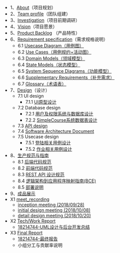 * 1、[About](docs/1-about.md)（项目规划）
* 2、[Team profile](docs/2-team-profile.md)（团队组建）
* 3、[Investigation](docs/3-investigation.md)（项目前期调研）
* 4、[Vision](docs/4-vision.md)（项目愿景）
* 5、[Product Backlog](docs/5-product-backlog.md) （产品特性）
* 6、[Requirement specification](docs/6-requirement-specification.md)（需求规格说明）
    - 6.1 [Usecase Diagram（用例图）](docs/6-requirement-specification/1-usecase-diagram.md)
    - 6.2 [Use Cases（用例规约+活动图）](docs/6-requirement-specification/2-use-cases.md)
    - 6.3 [Domain Models（领域模型）](docs/6-requirement-specification/3-domain-models.md)
    - 6.4 [State Models（状态模型）](docs/6-requirement-specification/4-state-models.md)
    - 6.5 [System Sequence Diagrams（功能模型）](docs/6-requirement-specification/5-system-sequence-diagrams.md)
    - 6.6 [Supplementary Requirements（补充需求）](docs/6-requirement-specification/6-supplementary-requirements.md)
    - 6.7 [Glossary（术语表）](docs/6-requirement-specification/7-glossary.md)
* 7、[Design](docs/7-design)（设计）
    - 7.1 UI design
        - 7.1.1 [UI原型设计](docs/7-design/1-UI-design.md)
    - 7.2 Database design
        - 7.2.1 [用户及权限系统与数据库设计](docs/7-design/3.1-system-database-design.md)
        - 7.2.2 [SimpleCourse系统数据表设计](docs/7-design/3.2-system-data-table-design.md)
    - 7.3 [API design](https://superfatseries.github.io/API-Document/)
    - 7.4 [Software Architecture Document](docs/7-design/2-architecture-design.md)
    - 7.5 Usecase design
         - 7.5.1
		 [登陆相关用例设计](docs/7-design/5-login-usecase-design.md)
		 - 7.5.2
		 [作业相关用例设计](docs/7-design/5-homework-usecase-design.md)
* 8、[生产规范与指南](docs/8-生产规范与指南)
    - 8.1 [后端代码规范](docs/8-生产规范与指南/后端代码规范.md)
    - 8.2 [前端代码规范](docs/8-生产规范与指南/前端代码规范.md)
    - 8.3 [REST API 设计规范](docs/8-生产规范与指南/REST-API设计规范.md)
    - 8.4 [逻辑架构到应用程序映射指南(BCE)](docs/8-生产规范与指南/逻辑架构到应用程序映射指南.md)
    - 8.5 [部署说明](docs/8-生产规范与指南/部署说明.md)
* 9、[成品展示](docs/10-成品展示)
* X1 [meet_recording](docs/X1-meet-records)
    - [inception meeting (2018/09/28)](docs/X1-meet-records/20180928.md)
    - [initial design meeting (2018/10/08)](docs/X1-meet-records/20181008.md)
    - [detail design meeting (2018/10/20)](docs/X1-meet-records/20181020.md)
* X2 [Tech/Work Report](docs/X2-work-report)
    - [18214744-UML设计与后台开发总结](docs/X2-work-report/18214744-UML设计与后台开发总结.md)
* X3 [Final Report](docs/X3-final-report)
    - [18214744-最终报告](docs/X3-final-report/18214744-最终报告.md)
    - 小组分工与贡献率说明
